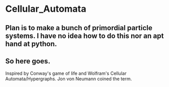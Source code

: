 # Cellular_Automata

## Plan is to make a bunch of primordial particle systems. I have no idea how to do this nor an apt hand at python.
## So here goes.

Inspired by Conway's game of life and Wolfram's Cellular Automata/Hypergraphs. Jon von Neumann coined the term. 
